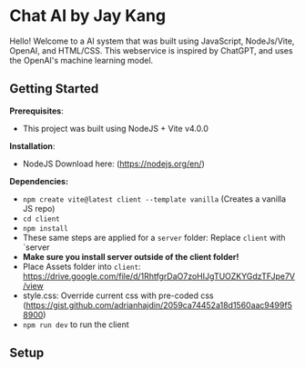 # Chat AI by Jay Kang 
Hello! Welcome to a AI system that was built using JavaScript, NodeJs/Vite, OpenAI, and HTML/CSS. This webservice is inspired by ChatGPT, and uses the OpenAI's machine learning model. 

## Getting Started
**Prerequisites**:
* This project was built using NodeJS + Vite v4.0.0

**Installation**:
* NodeJS Download here: (https://nodejs.org/en/)

**Dependencies:**
* `npm create vite@latest client --template vanilla` (Creates a vanilla JS repo)
* `cd client`
* `npm install`
* These same steps are applied for a `server` folder: Replace `client` with `server
* **Make sure you install server outside of the client folder!**
* Place Assets folder into `client`: https://drive.google.com/file/d/1RhtfgrDaO7zoHIJgTUOZKYGdzTFJpe7V/view
* style.css: Override current css with pre-coded css (https://gist.github.com/adrianhajdin/2059ca74452a18d1560aac9499f58900)
* `npm run dev` to run the client

## Setup
